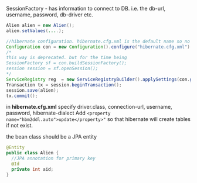 SessionFactory - has information to connect to DB. i.e. the db-url, username, password, db-driver etc.  
```java
Alien alien = new Alien();
alien.setValues(....);

//hibernate configuration. hibernate.cfg.xml is the default name so no need to specify it. 
Configuration con = new Configuration().configure("hibernate.cfg.xml").addAnnotatedClass(Alien.class);
/*
this way is deprecated. but for the time being
SessionFactory sf = con.buildSessionFactory();
session session = sf.openSession();
*/
ServiceRegistry reg  = new ServiceRegistryBuilder().applySettings(con.getProperties)
Transaction tx = session.beginTransaction();
session.save(alien);
tx.commit();
```
in **hibernate.cfg.xml** specify driver.class, connection-url, username, password, hibernate-dialect
Add ```<property name="hbm2ddl.auto">update</property>"``` so that hibernate will create tables if not exist.

the bean class should be a JPA entity

```java
@Entity
public class Alien {
  //JPA annotation for primary key 
  @Id
  private int aid;
}
```


